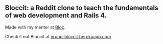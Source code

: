 ## Bloccit: a Reddit clone to teach the fundamentals of web development and Rails 4.

Made with my mentor at [Bloc](http://bloc.io).

Check it out Bloccit at [bruno-bloccit.herokuapp.com](http://bruno-bloccit.herokuapp.com/)